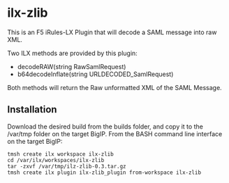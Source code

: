 # ilx-zlib
This is an F5 iRules-LX Plugin that will decode a SAML message into raw XML.

Two ILX methods are provided by this plugin:
 * decodeRAW(string RawSamlRequest)
 * b64decodeInflate(string URLDECODED_SamlRequest)
 
Both methods will return the Raw unformatted XML of the SAML Message.

## Installation
Download the desired build from the builds folder, and copy it to the /var/tmp folder on the target BigIP.
From the BASH command line interface on the target BigIP:
```
tmsh create ilx workspace ilx-zlib
cd /var/ilx/workspaces/ilx-zlib
tar -zxvf /var/tmp/ilz-zlib-0.3.tar.gz
tmsh create ilx plugin ilx-zlib_plugin from-workspace ilx-zlib
```
